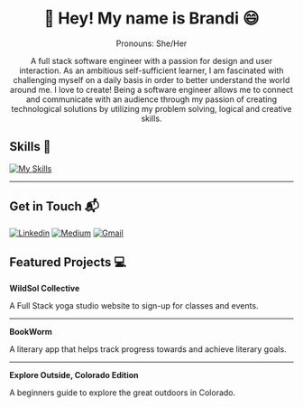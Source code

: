 <h1 align="center">👋 Hey! My name is Brandi 😄 </h1>
<p align="center">Pronouns: She/Her</p>
<p align="center">A full stack software engineer with a passion for design and user interaction. As an ambitious self-sufficient learner, I am fascinated with challenging myself on a daily basis in order to better understand the world around me. I love to create! Being a software engineer allows me to connect and communicate with an audience through my passion of creating technological solutions by utilizing my problem solving, logical and creative skills.</p>

<h2> Skills 💪 </h2>

[![My Skills](https://skillicons.dev/icons?i=react,ts,js,py,flask,sqlite,tailwind,html,css,git,gitlab,postman,vscode)](https://skillicons.dev)

---

<h2>Get in Touch 📬</h2>

[![Linkedin](https://img.shields.io/badge/-LinkedIn-blue?style=flat&logo=Linkedin&logoColor=white)](https://www.linkedin.com/in/brandimasonco/)
[![Medium](https://img.shields.io/badge/-Medium-12100e?style=flat&logo=Medium&logoColor=white)](https://medium.com/@masonbrandi66)
[![Gmail](https://img.shields.io/badge/-Gmail-c14438?style=flat&logo=Gmail&logoColor=white)](mailto:masonbrandi66@gmail.com)


<h2>Featured Projects 💻</h2>


**WildSol Collective**

A Full Stack yoga studio website to sign-up for classes and events.

---

**BookWorm**

A literary app that helps track progress towards and achieve literary goals.

---

**Explore Outside, Colorado Edition**

A beginners guide to explore the great outdoors in Colorado.

<!--
**brandimason/brandimason** is a ✨ _special_ ✨ repository because its `README.md` (this file) appears on your GitHub profile.

- going to add demos & links to repo on here
- want to add different logos for the get in touch part


Here are some ideas to get you started:

- 🔭 I’m currently working on ...
- 🌱 I’m currently learning ...
- 👯 I’m looking to collaborate on ...
- 🤔 I’m looking for help with ...
- 💬 Ask me about ...
- 📫 How to reach me: ...
- 😄 Pronouns: ...
- ⚡ Fun fact: ...

#### Featured Projects 💻

#### Skills 💪

#### Currently Learning 📚

#### Get in Touch 📬
discord

-->
